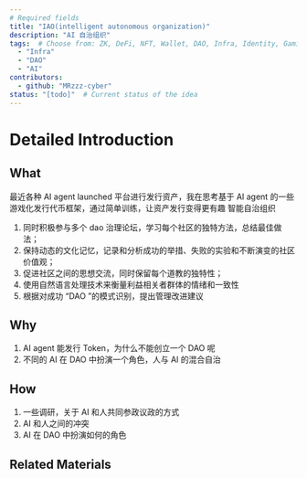 ```yaml
---
# Required fields
title: "IAO(intelligent autonomous organization)"
description: "AI 自治组织"
tags:  # Choose from: ZK, DeFi, NFT, Wallet, DAO, Infra, Identity, Gaming, PublicGoods, Privacy, Security or add your own
  - "Infra"
  - "DAO"
  - "AI"
contributors:
  - github: "MRzzz-cyber"
status: "[todo]"  # Current status of the idea
---
```


# Detailed Introduction

## What
最近各种 AI agent launched 平台进行发行资产，我在思考基于 AI agent 的一些游戏化发行代币框架，通过简单训练，让资产发行变得更有趣
智能自治组织
1. 同时积极参与多个 dao 治理论坛，学习每个社区的独特方法，总结最佳做法；
2. 保持动态的文化记忆，记录和分析成功的举措、失败的实验和不断演变的社区价值观；
3. 促进社区之间的思想交流，同时保留每个道教的独特性； 
4. 使用自然语言处理技术来衡量利益相关者群体的情绪和一致性
5. 根据对成功 “DAO ”的模式识别，提出管理改进建议

## Why
1. AI agent 能发行 Token，为什么不能创立一个 DAO 呢
2. 不同的 AI 在 DAO 中扮演一个角色，人与 AI 的混合自治

## How
1. 一些调研，关于 AI 和人共同参政议政的方式
2. AI 和人之间的冲突
3. AI 在 DAO 中扮演如何的角色

## Related Materials